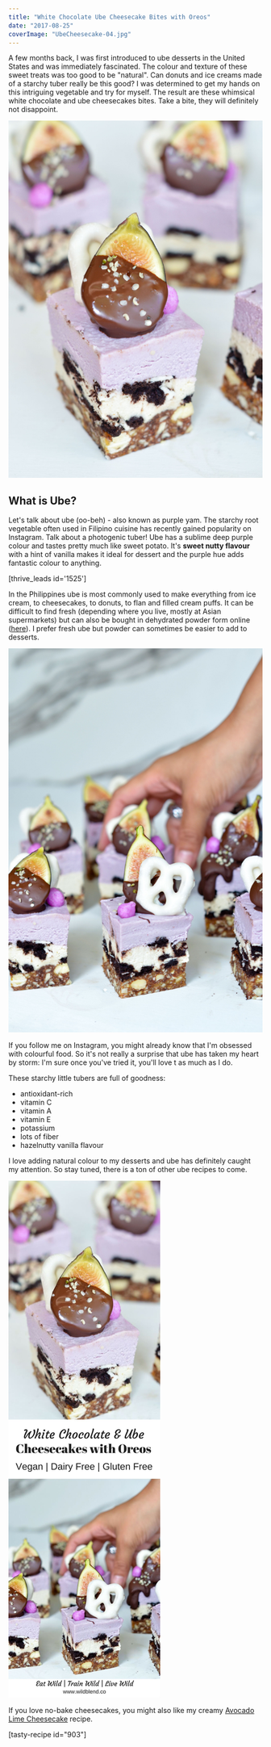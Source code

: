 ```yaml
---
title: "White Chocolate Ube Cheesecake Bites with Oreos"
date: "2017-08-25"
coverImage: "UbeCheesecake-04.jpg"
---
```


A few months back, I was first introduced to ube desserts in the United States and was immediately fascinated. The colour and texture of these sweet treats was too good to be "natural". Can donuts and ice creams made of a starchy tuber really be this good? I was determined to get my hands on this intriguing vegetable and try for myself. The result are these whimsical white chocolate and ube cheesecakes bites. Take a bite, they will definitely not disappoint.

![Ube Cheesecake Bites](images/UbeCheesecake-03.jpg)

## What is Ube?

Let's talk about ube (oo-beh) - also known as purple yam. The starchy root vegetable often used in Filipino cuisine has recently gained popularity on Instagram. Talk about a photogenic tuber! Ube has a sublime deep purple colour and tastes pretty much like sweet potato. It's **sweet nutty flavour** with a hint of vanilla makes it ideal for dessert and the purple hue adds fantastic colour to anything.

\[thrive\_leads id='1525'\]

In the Philippines ube is most commonly used to make everything from ice cream, to cheesecakes, to donuts, to flan and filled cream puffs. It can be difficult to find fresh (depending where you live, mostly at Asian supermarkets) but can also be bought in dehydrated powder form online ([here](https://www.ebay.com.au/i/152781315751?chn=ps)). I prefer fresh ube but powder can sometimes be easier to add to desserts.

![Ube Cheesecake Bites](images/UbeCheesecake-08.jpg)

If you follow me on Instagram, you might already know that I'm obsessed with colourful food. So it's not really a surprise that ube has taken my heart by storm: I'm sure once you've tried it, you'll love t as much as I do.

These starchy little tubers are full of goodness:

- antioxidant-rich
- vitamin C
- vitamin A
- vitamin E
- potassium
- lots of fiber
- hazelnutty vanilla flavour

I love adding natural colour to my desserts and ube has definitely caught my attention. So stay tuned, there is a ton of other ube recipes to come.

![PIN White Chocolate Ube Cheesecake Bites](images/PIN-White-Chocolate-and-Ube-Cheesecakes.jpg)

If you love no-bake cheesecakes, you might also like my creamy [Avocado Lime Cheesecake](https://www.wildblend.co/avocado-lime-cheesecake/) recipe.

\[tasty-recipe id="903"\]
